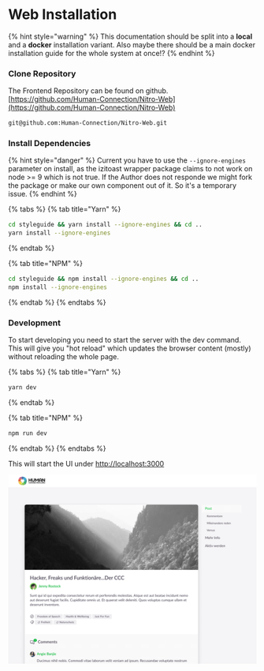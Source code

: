 # Web Installation

{% hint style="warning" %}
This documentation should be split into a **local** and a **docker** installation variant. Also maybe there should be a main docker installation guide for the whole system at once!?
{% endhint %}

### Clone Repository

The Frontend Repository can be found on github.  
[https://github.com/Human-Connection/Nitro-Web](https://github.com/Human-Connection/Nitro-Web)

```bash
git@github.com:Human-Connection/Nitro-Web.git
```

### Install Dependencies

{% hint style="danger" %}
Current you have to use the `--ignore-engines` parameter on install, as the izitoast wrapper package claims to not work on node &gt;= 9 which is not true. If the Author does not responde we might fork the package or make our own component out of it. So it's a temporary issue.
{% endhint %}

{% tabs %}
{% tab title="Yarn" %}
```bash
cd styleguide && yarn install --ignore-engines && cd ..
yarn install --ignore-engines
```
{% endtab %}

{% tab title="NPM" %}
```bash
cd styleguide && npm install --ignore-engines && cd ..
npm install --ignore-engines
```
{% endtab %}
{% endtabs %}

### Development

To start developing you need to start the server with the dev command. This will give you "hot reload" which updates the browser content \(mostly\) without reloading the whole page.

{% tabs %}
{% tab title="Yarn" %}
```bash
yarn dev
```
{% endtab %}

{% tab title="NPM" %}
```bash
npm run dev
```
{% endtab %}
{% endtabs %}

This will start the UI under [http://localhost:3000](http://localhost:3000)

![You should see this under http://localhost:3000](../.gitbook/assets/screenshot.png)



